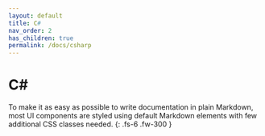 ```yaml
---
layout: default
title: C#
nav_order: 2
has_children: true
permalink: /docs/csharp
---
```


# C#

To make it as easy as possible to write documentation in plain Markdown, most UI components are styled using default Markdown elements with few additional CSS classes needed.
{: .fs-6 .fw-300 }
